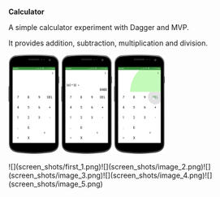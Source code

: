 **Calculator**

A simple calculator experiment with Dagger and MVP.

It provides addition, subtraction, multiplication and division.
 
 
 <p float="left">
   <img src="screen_shots/first_1.png" width="100" />
   <img src="screen_shots/image_2.png" width="100" /> 
   <img src="screen_shots/image_3.png" width="100" />
 </p>
![](screen_shots/first_1.png)![](screen_shots/image_2.png)![](screen_shots/image_3.png)![](screen_shots/image_4.png)![](screen_shots/image_5.png)